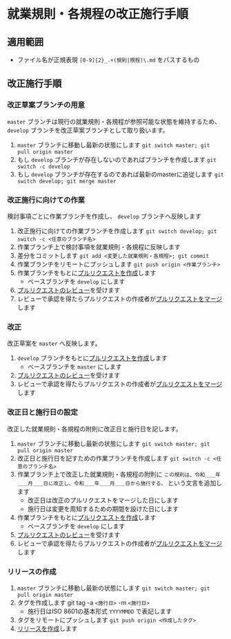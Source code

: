 # 就業規則・各規程の改正施行手順

## 適用範囲

- ファイル名が正規表現 `[0-9]{2}_.+(規則|規程)\.md` をパスするもの

## 改正施行手順

### 改正草案ブランチの用意

`master` ブランチは現行の就業規則・各規程が参照可能な状態を維持するため、 `develop` ブランチを改正草案ブランチとして取り扱います。

1. `master` ブランチに移動し最新の状態にします `git switch master; git pull origin master`
2. もし `develop` ブランチが存在しないのであればブランチを作成します `git switch -c develop`
3. もし `develop` ブランチが存在するのであれば最新のmasterに追従します `git switch develop; git merge master`

### 改正施行に向けての作業

検討事項ごとに作業ブランチを作成し、 `develop` ブランチへ反映します

1. 改正施行に向けての作業ブランチを作成します `git switch develop; git switch -c <任意のブランチ名>`
2. 作業ブランチ上で検討事項を就業規則・各規程に反映します
3. 差分をコミットします `git add <変更した就業規則・各規程>; git commit`
4. 作業ブランチをリモートにプッシュします `git push origin <作業ブランチ>`
5. 作業ブランチをもとに[プルリクエストを作成](https://docs.github.com/ja/pull-requests/collaborating-with-pull-requests/proposing-changes-to-your-work-with-pull-requests/creating-a-pull-request)します
    - ベースブランチを `develop` にします
6. [プルリクエストのレビュー](https://docs.github.com/ja/pull-requests/collaborating-with-pull-requests/reviewing-changes-in-pull-requests/about-pull-request-reviews)を受けます
7. レビューで承認を得たらプルリクエストの作成者が[プルリクエストをマージ](https://docs.github.com/ja/pull-requests/collaborating-with-pull-requests/incorporating-changes-from-a-pull-request/merging-a-pull-request)します

### 改正

改正草案を `master` へ反映します。

1. `develop` ブランチをもとに[プルリクエストを作成](https://docs.github.com/ja/pull-requests/collaborating-with-pull-requests/proposing-changes-to-your-work-with-pull-requests/creating-a-pull-request)します
    - ベースブランチを `master` にします
2. [プルリクエストのレビュー](https://docs.github.com/ja/pull-requests/collaborating-with-pull-requests/reviewing-changes-in-pull-requests/about-pull-request-reviews)を受けます
3. レビューで承認を得たらプルリクエストの作成者が[プルリクエストをマージ](https://docs.github.com/ja/pull-requests/collaborating-with-pull-requests/incorporating-changes-from-a-pull-request/merging-a-pull-request)します

### 改正日と施行日の設定

改正した就業規則・各規程の附則に改正日と施行日を記します。

1. `master` ブランチに移動し最新の状態にします `git switch master; git pull origin master`
2. 改正日と施行日を記すための作業ブランチを作成します `git switch -c <任意のブランチ名>`
3. 作業ブランチ上で改正した就業規則・各規程の附則に `この規則は、令和＿＿年＿＿月＿＿日に改正し、令和＿＿年＿＿月＿＿日から施行する。` という文言を追加します
    - 改正日は改正のプルリクエストをマージした日にします
    - 施行日は変更を周知するための期間を設けた日にします
4. 作業ブランチをもとに[プルリクエストを作成](https://docs.github.com/ja/pull-requests/collaborating-with-pull-requests/proposing-changes-to-your-work-with-pull-requests/creating-a-pull-request)します
    - ベースブランチを `develop` にします
5. [プルリクエストのレビュー](https://docs.github.com/ja/pull-requests/collaborating-with-pull-requests/reviewing-changes-in-pull-requests/about-pull-request-reviews)を受けます
6. レビューで承認を得たらプルリクエストの作成者が[プルリクエストをマージ](https://docs.github.com/ja/pull-requests/collaborating-with-pull-requests/incorporating-changes-from-a-pull-request/merging-a-pull-request)します

### リリースの作成

1. `master` ブランチに移動し最新の状態にします `git switch master; git pull origin master`
2. タグを作成します git tag -a `<施行日>` -m `<施行日>`
    - 施行日はISO 8601の基本形式 `YYYYMMDD` で表記します
3. タグをリモートにプッシュします `git push origin <作成したタグ>`
4. [リリースを作成](https://docs.github.com/ja/repositories/releasing-projects-on-github/managing-releases-in-a-repository#creating-a-release)します

